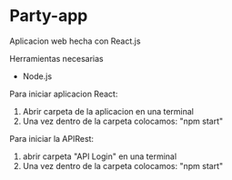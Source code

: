 # Party-app
Aplicacion web hecha con React.js

Herramientas necesarias
- Node.js

Para iniciar aplicacion React:
1. Abrir carpeta de la aplicacion en una terminal
2. Una vez dentro de la carpeta colocamos: "npm start"

Para iniciar la APIRest:
1. abrir carpeta "API Login" en una terminal
2. Una vez dentro de la carpeta colocamos: "npm start"
